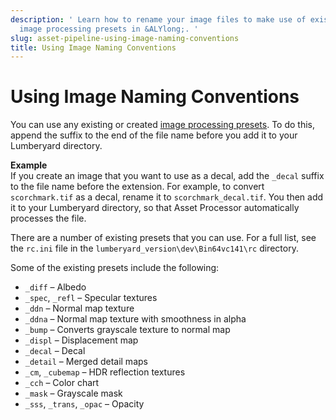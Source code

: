 ```yaml
---
description: ' Learn how to rename your image files to make use of existing or customized
  image processing presets in &ALYlong;. '
slug: asset-pipeline-using-image-naming-conventions
title: Using Image Naming Conventions
---
```

# Using Image Naming Conventions<a name="asset-pipeline-using-image-naming-conventions"></a>

You can use any existing or created [image processing presets](asset-pipeline-creating-image-processing-presets.md)\. To do this, append the suffix to the end of the file name before you add it to your Lumberyard directory\.

**Example**  
If you create an image that you want to use as a decal, add the `_decal` suffix to the file name before the extension\. For example, to convert `scorchmark.tif` as a decal, rename it to `scorchmark_decal.tif`\. You then add it to your Lumberyard directory, so that Asset Processor automatically processes the file\.

There are a number of existing presets that you can use\. For a full list, see the `rc.ini` file in the `lumberyard_version\dev\Bin64vc141\rc` directory\.

Some of the existing presets include the following:
+ `_diff` – Albedo
+ `_spec`, `_refl` – Specular textures
+ `_ddn` – Normal map texture
+ `_ddna` – Normal map texture with smoothness in alpha
+ `_bump` – Converts grayscale texture to normal map
+ `_displ` – Displacement map
+ `_decal` – Decal
+ `_detail` – Merged detail maps
+ `_cm`, `_cubemap` – HDR reflection textures
+ `_cch` – Color chart
+ `_mask` – Grayscale mask
+ `_sss`, `_trans`, `_opac` – Opacity